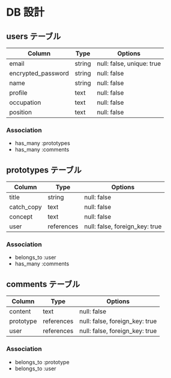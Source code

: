 # DB 設計

## users テーブル

| Column             | Type     | Options                   |
|--------------------|----------|---------------------------|
| email              | string   | null: false, unique: true |
| encrypted_password | string              | null: false    |
| name               | string              | null: false    |
| profile            | text                | null: false    |
| occupation         | text                | null: false    |
| position           | text                | null: false    |

### Association

* has_many :prototypes
* has_many :comments

## prototypes テーブル

| Column        | Type       | Options                        |
|---------------|------------|--------------------------------|
| title         | string     | null: false                    |
| catch_copy    | text       | null: false                    |
| concept       | text       | null: false                    |
| user          | references | null: false, foreign_key: true |

### Association

- belongs_to :user
- has_many :comments

## comments テーブル

| Column      | Type       | Options                        |
|-------------|------------|--------------------------------|
| content     | text       | null: false                    |
| prototype   | references | null: false, foreign_key: true |
| user        | references | null: false, foreign_key: true |

### Association

- belongs_to :prototype
- belongs_to :user